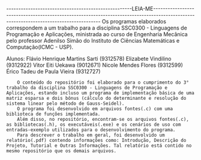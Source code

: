 ----------------------------------------------------LEIA-ME-------------------------------------------------------------------------------------------------------------------------------------- 
Os programas elaborados correspondem a um trabalho para a disciplina SSC0300 - Linguagens de Programação e Aplicações, ministrada ao curso de Engenharia Mecânica pelo professor Adenilso Simão do Instituto de Ciências Matemáticas e Computação(ICMC - USP).


Alunos: 
Flávio Henrique Martins Sarti (9312578)
Elizabete Vindilino (9312922)
Vitor Eiti Uekawa   (9012671)
Nicole Mendes Flores (9312599)
Érico Tadeu de Paula Vieira   (9312727)
	


		O conteúdo do repositório foi elaborado para o cumprimento do 3° trabalho da disciplina SSC0300 - Linguagens de Programação e Aplicações, estando incluso um programa de implementação básica de uma matriz esparsa e dois bônus (cálculo do determinante e resolução do sistema linear pelo método de Gauss-Seidel). 
		O programa foi desenvolvido em arquivos fontes(.c) com uma biblioteca de funções implementada.
		Além disso, no repositório, encontram-se os arquivos fontes(.c), as bibliotecas(.h), os executáveis(.exe) e os cenários de uso com entradas-exemplo utilizados para o desenvolvimento do programa.
		Para descrever o trabalho em geral, foi desenvolvido um relatório(.pdf) contendo informações como: Introdução, Descrição do Projeto, Tutorial e Outras Informações. Tal relatório está contido no mesmo repositório que os demais arquivos.
